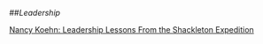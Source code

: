 ##_Leadership_

[Nancy Koehn: Leadership Lessons From the Shackleton Expedition](http://www.nytimes.com/2011/12/25/business/leadership-lessons-from-the-shackleton-expedition.html)
